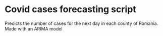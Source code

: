 # Covid cases forecasting script

Predicts the number of cases for the next day in each county of Romania.
Made with an ARIMA model
